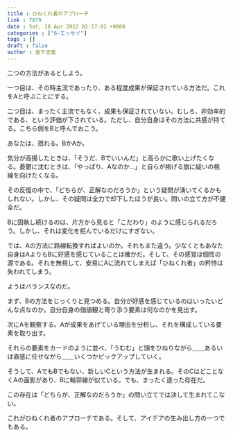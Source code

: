 ```yaml
---
title : ひねくれ者のアプローチ
link : 7879
date : Sat, 28 Apr 2012 02:17:02 +0000
categories : ["6-エッセイ"]
tags : []
draft : false
author : 倉下忠憲
---
```


二つの方法があるとしよう。

一つ目は、その時主流であったり、ある程度成果が保証されている方法だ。これをAと呼ぶことにする。

二つ目は、まったく主流でもなく、成果も保証されていない。むしろ、非効率的である、という評価が下されている。ただし、自分自身はその方法に共感が持てる。こちら側をBと呼んでおこう。

あなたは、揺れる。BかAか。

気分が高揚したときは、「そうだ、Bでいいんだ」と高らかに歌い上げたくなる。憂鬱に沈むときは、「やっぱり、Aなのか…」と自らが掲げる旗に疑いの視線を向けたくなる。

その反復の中で、「どちらが、正解なのだろうか」という疑問が湧いてくるかもしれない。しかし、その疑問は全力で却下したほうが良い。問いの立て方が不健全だ。

Bに固執し続けるのは、片方から見ると「こだわり」のように感じられるだろう。しかし、それは変化を拒んでいるだけにすぎない。

では、Aの方法に路線転換すればよいのか。それもまた違う。少なくともあなた自身はAよりもBに好感を感じていることは確かだ。そして、その感覚は個性の源である。それを無視して、安易にAに流れてしまえば「ひねくれ者」の矜恃は失われてしまう。

ようはバランスなのだ。

まず、Bの方法をじっくりと見つめる。自分が好感を感じているのはいったいどんな点なのか。自分自身の価値観と寄り添う要素は何なのかを見出す。

次にAを観察する。Aが成果をあげている理由を分析し、それを構成している要素を取り出す。

それらの要素をカードのように並べ、「うむむ」と頭をひねりながら＿＿あるいは直感に任せながら＿＿いくつかピックアップしていく。

そうして、AでもBでもない、新しいCという方法が生まれる。そのCはどことなくAの面影があり、Bに輪郭線が似ている。でも、まったく違った存在だ。

この存在は「どちらが、正解なのだろうか」の問い立てでは決して生まれてこない。

これがひねくれ者のアプローチである。そして、アイデアの生み出し方の一つでもある。